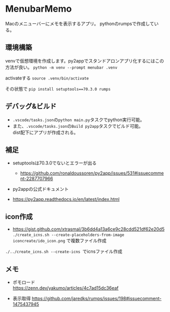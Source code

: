 # MenubarMemo
Macのメニューバーにメモを表示するアプリ。
pythonのrumpsで作成している。

## 環境構築

venvで仮想環境を作成します。py2appでスタンドアロンアプリ化するにはこの方法が良い。
```python -m venv --prompt menubar .venv```

activateする
```source .venv/bin/activate```


その状態で
```pip install setuptools==70.3.0 rumps```

## デバッグ&ビルド
- `.vscode/tasks.json`の`python main.py`タスクでpython実行可能。
- また、`.vscode/tasks.json`の`Build py2app`タスクでビルド可能。  
  dist配下にアプリが作成される。

## 補足

- setuptoolsは70.3.0でないとエラーが出る
  - https://github.com/ronaldoussoren/py2app/issues/531#issuecomment-2287707966


- py2appの公式ドキュメント
- https://py2app.readthedocs.io/en/latest/index.html


## icon作成
- https://gist.github.com/xtrasmal/3b6dd4a13a6ce9c28cdd521df62e20d5
```./create_icns.sh --create-placeholders-from-image  iconcreate/ido_icon.png```
で複数ファイル作成

```./../create_icns.sh --create-icns ```でicnsファイル作成

## メモ
- ポモロード  
  https://zenn.dev/yakumo/articles/4c7ad15dc36eaf

- 表示取得
  https://github.com/jaredks/rumps/issues/198#issuecomment-1475437945